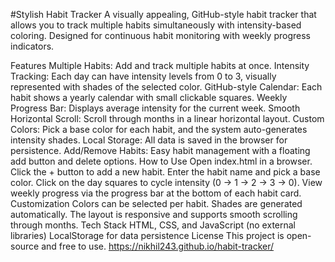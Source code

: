 #Stylish Habit Tracker
A visually appealing, GitHub-style habit tracker that allows you to track multiple habits simultaneously with intensity-based coloring. Designed for continuous habit monitoring with weekly progress indicators.

Features
Multiple Habits: Add and track multiple habits at once.
Intensity Tracking: Each day can have intensity levels from 0 to 3, visually represented with shades of the selected color.
GitHub-style Calendar: Each habit shows a yearly calendar with small clickable squares.
Weekly Progress Bar: Displays average intensity for the current week.
Smooth Horizontal Scroll: Scroll through months in a linear horizontal layout.
Custom Colors: Pick a base color for each habit, and the system auto-generates intensity shades.
Local Storage: All data is saved in the browser for persistence.
Add/Remove Habits: Easy habit management with a floating add button and delete options.
How to Use
Open index.html in a browser.
Click the + button to add a new habit.
Enter the habit name and pick a base color.
Click on the day squares to cycle intensity (0 → 1 → 2 → 3 → 0).
View weekly progress via the progress bar at the bottom of each habit card.
Customization
Colors can be selected per habit. Shades are generated automatically.
The layout is responsive and supports smooth scrolling through months.
Tech Stack
HTML, CSS, and JavaScript (no external libraries)
LocalStorage for data persistence
License
This project is open-source and free to use.
https://nikhil243.github.io/habit-tracker/
